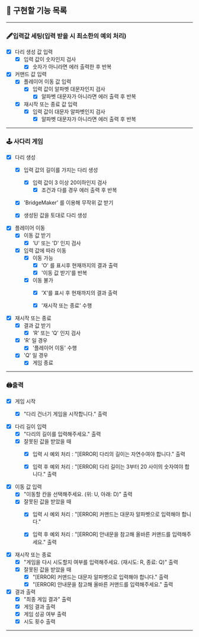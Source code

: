## 🚀 구현할 기능 목록

---

### 🖋입력값 세팅(입력 받을 시 최소한의 예외 처리)

- [X] 다리 생성 값 입력
    - [X] 입력 값이 숫자인지 검사
        - [X] 숫자가 아니라면 에러 출력한 후 반복
- [X] 커맨드 값 입력
    - [X] 플레이어 이동 값 입력
        - [X] 입력 값이 알파벳 대문자인지 검사
            - [X] 알파벳 대문자가 아니라면 에러 출력 후 반복
    - [X] 재시작 또는 종료 값 입력
        - [X] 입력 값이 대문자 알파벳인지 검사
            - [X] 알파벳 대문자가 아니라면 에러 출력 후 반복

---

### 🕹 사다리 게임

- [X] 다리 생성
    - [X] 입력 값의 길이를 가지는 다리 생성
        - [X] 입력 값이 3 이상 20이하인지 검사
            - [X] 조건과 다를 경우 에러 출력 후 반복
    - [X] 'BridgeMaker' 를 이용해 무작위 값 받기
    - [X] 생성된 값을 토대로 다리 생성


- [X] 플레이어 이동
    - [X] 이동 값 받기
        - [X] 'U' 또는 'D' 인지 검사
    - [X] 입력 값에 따라 이동
        - [X] 이동 가능
            - [X] 'O' 를 표시후 현재까지의 결과 출력
            - [X] '이동 값 받기'를 반복
        - [X] 이동 불가
            - [X] 'X'를 표시 후 현재까지의 결과 출력
            - [X] '재시작 또는 종료' 수행


- [X] 재시작 또는 종료
    - [X] 결과 값 받기
        - [X] 'R' 또는 'Q' 인지 검사
    - [X] 'R' 일 경우
        - [X] '플레이어 이동' 수행
    - [X] 'Q' 일 경우
        - [X] 게임 종료

---

### 🖨출력

- [X] 게임 시작
    - [X] "다리 건너기 게임을 시작합니다." 출력


- [X] 다리 길이 입력
    - [X] "다리의 길이를 입력해주세요." 출력
    - [X] 잘못된 값을 받았을 때
        - [X] 입력 시 예외 처리 : "[ERROR] 다리의 길이는 자연수여야 합니다." 출력
        - [X] 입력 후 예외 처리 : "[ERROR] 다리 길이는 3부터 20 사이의 숫자여야 합니다." 출력


- [X] 이동 값 입력
    - [X] "이동할 칸을 선택해주세요. (위: U, 아래: D)" 출력
    - [X] 잘못된 값을 받았을 때
        - [X] 입력 시 예외 처리 : "[ERROR] 커맨드는 대문자 알파벳으로 입력해야 합니다."
        - [X] 입력 후 예외 처리 : "[ERROR] 안내문을 참고해 올바른 커맨드를 입력해주세요." 출력


- [X] 재시작 또는 종료
    - [X] "게임을 다시 시도할지 여부를 입력해주세요. (재시도: R, 종료: Q)" 출력
    - [X] 잘못된 값을 받았을 때
        - [X] "[ERROR] 커맨드는 대문자 알파벳으로 입력해야 합니다." 출력
        - [X] "[ERROR] 안내문을 참고해 올바른 커맨드를 입력해주세요." 출력

- [X] 결과 출력
    - [X] "최종 게임 결과" 출력
    - [X] 게임 결과 출력
    - [X] 게임 성공 여부 출력
    - [X] 시도 횟수 출력

---
